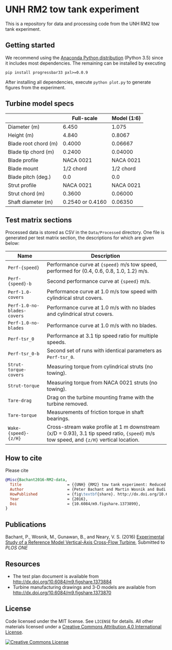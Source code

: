 UNH RM2 tow tank experiment
===========================

This is a repository for data and processing code from the UNH RM2 tow tank
experiment.


## Getting started

We recommend using the
[Anaconda Python distribution](http://continuum.io/downloads)
(Python 3.5) since it includes most dependencies. The remaining
can be installed by executing

    pip install progressbar33 pxl>=0.0.9

After installing all dependencies, execute `python plot.py` to generate
figures from the experiment.


## Turbine model specs

|      | Full-scale | Model (1:6) |
|------|------------|-------------|
| Diameter (m)  | 6.450 | 1.075 |
| Height (m)    | 4.840 | 0.8067 |
| Blade root chord (m) | 0.4000 | 0.06667 |
| Blade tip chord (m)  | 0.2400 | 0.04000 |
| Blade profile | NACA 0021 | NACA 0021 |
| Blade mount | 1/2 chord | 1/2 chord |
| Blade pitch (deg.) | 0.0 | 0.0 |
| Strut profile | NACA 0021 | NACA 0021 |
| Strut chord (m) | 0.3600 | 0.06000 |
| Shaft diameter (m) | 0.2540 or 0.4160 | 0.06350 |


## Test matrix sections

Processed data is stored as CSV in the `Data/Processed` directory. One file is
generated per test matrix section, the descriptions for which are given below:

| Name | Description |
|------|-------------|
| `Perf-{speed}` | Performance curve at `{speed}` m/s tow speed, performed for (0.4, 0.6, 0.8, 1.0, 1.2) m/s. |
| `Perf-{speed}-b` | Second performance curve at `{speed}` m/s. |
| `Perf-1.0-covers` | Performance curve at 1.0 m/s tow speed with cylindrical strut covers. |
| `Perf-1.0-no-blades-covers` | Performance curve at 1.0 m/s with no blades and cylindrical strut covers. |
| `Perf-1.0-no-blades` | Performance curve at 1.0 m/s with no blades. |
| `Perf-tsr_0` | Performance at 3.1 tip speed ratio for multiple speeds. |
| `Perf-tsr_0-b` | Second set of runs with identical parameters as `Perf-tsr_0`. |
| `Strut-torque-covers` | Measuring torque from cylindrical struts (no towing). |
| `Strut-torque` | Measuring torque from NACA 0021 struts (no towing). |
| `Tare-drag` | Drag on the turbine mounting frame with the turbine removed. |
| `Tare-torque` | Measurements of friction torque in shaft bearings. |
| `Wake-{speed}-{z/H}` | Cross-stream wake profile at 1 m downstream (x/D = 0.93), 3.1 tip speed ratio, `{speed}` m/s tow speed, and `{z/H}` vertical location. |


## How to cite

Please cite

```bibtex
@Misc{Bachant2016-RM2-data,
  Title                    = {{UNH} {RM2} tow tank experiment: Reduced dataset and processing code},
  Author                   = {Peter Bachant and Martin Wosnik and Budi Gunawan and Vincent Neary},
  HowPublished             = {fig\textbf{share}. http://dx.doi.org/10.6084/m9.figshare.1373899},
  Year                     = {2016},
  Doi                      = {10.6084/m9.figshare.1373899},
}
```


## Publications

Bachant, P., Wosnik, M., Gunawan, B., and Neary, V. S. (2016) [Experimental Study of a Reference Model Vertical-Axis Cross-Flow Turbine](https://drive.google.com/file/d/0BwMVIAlxIxfZS29xNjk0OGpHbzQ/view?usp=sharing), Submitted to _PLOS ONE_


## Resources

* The test plan document is available from http://dx.doi.org/10.6084/m9.figshare.1373884
* Turbine manufacturing drawings and 3-D models are
available from http://dx.doi.org/10.6084/m9.figshare.1373870


## License

Code licensed under the MIT license. See `LICENSE` for details.
All other materials licensed under a <a rel="license" href="http://creativecommons.org/licenses/by/4.0/">
Creative Commons Attribution 4.0 International License</a>.

<a rel="license" href="http://creativecommons.org/licenses/by/4.0/">
<img alt="Creative Commons License" style="border-width:0" src="http://i.creativecommons.org/l/by/4.0/88x31.png" />
</a>
